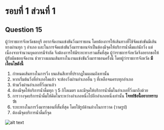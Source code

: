 # รอบที่ 1 ส่วนที่ 1

## Question 15

ผู้ว่าราชการจังหวัดชลบุรี อยากจัดงานแข่งขันวิ่งมาราธอน โดยต้องการให้เส้นทางที่ใช้จัดแข่งขันมีเส้นทางผ่านทุก ๆ อำเภอ และในการจัดแข่งขันวิ่งมาราธอนจำเป็นต้องมีจุดให้บริการน้ำดื่มแก่นักวิ่ง แต่เนื่องจากจำนวนบุคลากรมีจำกัด จึงต้องการให้มีระยะทางรวมสั้นที่สุด ผู้ว่าราชการจังหวัดจึงอยากขอให้ผู้รับผิดชอบจัดงาน ช่วยวางแผนเส้นทางในงานแข่งขันวิ่งมาราธอนครั้งนี้
โดยผู้ว่าราชการจังหวัด **มีเงื่อนไขดังนี้**

1. กำหนดเส้นทางในการวิ่ง บนเส้นสีเทาที่ปรากฎในแผนผังเทานั้น
2. หากเริ่มต้นวิ่งที่อำเภอใดแล้ว จะต้องวิ่งผ่านอำเภออื่น ๆ ที่เหลือจนครบทุกอำเภอ
3. ห้ามวิ่งผ่านอำเภอที่วิ่งมาแล้ว
4. ต้องมีจุดให้บริการน้ำดื่มทุก ๆ 5 กิโลเมตร และมีจุดให้บริการน้ำดื่มในอำเภอที่วิ่งมาถึงด้วย
5. การวางจุดบริการน้ำดื่มให้คิดในระหว่างอำเภอหนึ่งไปอีกอำเภอหนึ่งเท่านั้น
**โจทย์ข้อนี้อยากทราบว่า**
1. ระยะทางในการวิ่งมาราธอนที่สั้นที่สุด โดยใช้รูปด้านล่างในการวาด (วาดรูป)
2. ต้องมีจุดบริการน้ำดื่มกี่จุด

![alt text](https://imgur.com/KnazDAS?fbclid=IwAR1eifGQCvJJGbmQ3u303djIDfyVsI6-mjJ5__MO4X2gJ9YN_bdjl8z0KZU/to/img.png)



